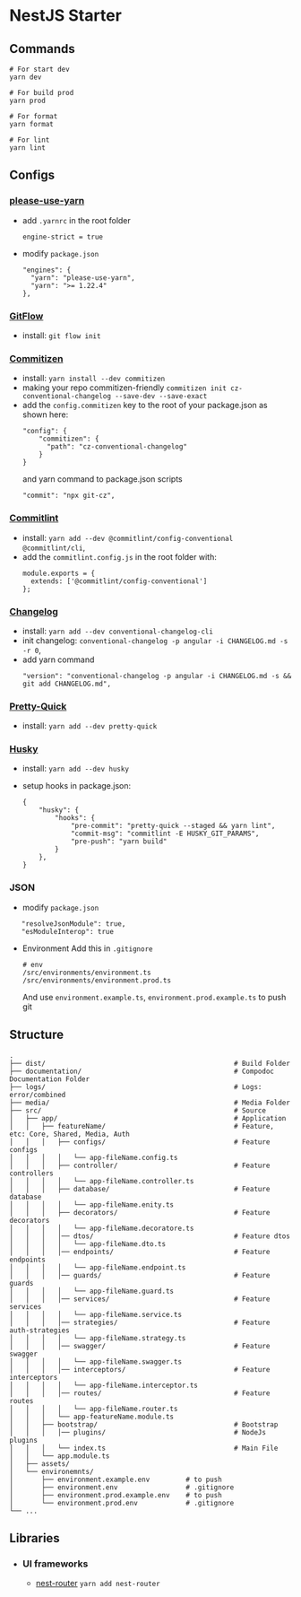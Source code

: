 # NestJS Starter

## Commands

```
# For start dev
yarn dev

# For build prod
yarn prod

# For format
yarn format

# For lint
yarn lint
```

## Configs

### [please-use-yarn](https://www.freecodecamp.org/news/how-to-force-use-yarn-or-yarn/)

- add `.yarnrc` in the root folder
  ```
  engine-strict = true
  ```
- modify `package.json`
  ```
  "engines": {
    "yarn": "please-use-yarn",
    "yarn": ">= 1.22.4"
  },
  ```

### [GitFlow](https://danielkummer.github.io/git-flow-cheatsheet/index.ru_RU.html)

- install: `git flow init`

### [Commitizen](https://github.com/commitizen/cz-cli)

- install: `yarn install --dev commitizen`
- making your repo commitizen-friendly `commitizen init cz-conventional-changelog --save-dev --save-exact`
- add the `config.commitizen` key to the root of your package.json as shown here:
  ```
  "config": {
      "commitizen": {
        "path": "cz-conventional-changelog"
      }
  }
  ```
  and yarn command to package.json scripts
  ```
  "commit": "npx git-cz",
  ```

### [Commitlint](https://github.com/conventional-changelog/commitlint)

- install: `yarn add --dev @commitlint/config-conventional @commitlint/cli`,
- add the `commitlint.config.js` in the root folder with:
  ```
  module.exports = {
    extends: ['@commitlint/config-conventional']
  };
  ```

### [Changelog](https://www.yarnjs.com/package/conventional-changelog-cli)

- install: `yarn add --dev conventional-changelog-cli`
- init changelog: `conventional-changelog -p angular -i CHANGELOG.md -s -r 0`,
- add yarn command
  ```
  "version": "conventional-changelog -p angular -i CHANGELOG.md -s && git add CHANGELOG.md",
  ```

### [Pretty-Quick](https://www.yarnjs.com/package/pretty-quick)

- install: `yarn add --dev pretty-quick`

### [Husky](https://github.com/typicode/husky)

- install: `yarn add --dev husky`
- setup hooks in package.json:

  ```
  {
      "husky": {
          "hooks": {
              "pre-commit": "pretty-quick --staged && yarn lint",
              "commit-msg": "commitlint -E HUSKY_GIT_PARAMS",
              "pre-push": "yarn build"
          }
      },
  }
  ```

### JSON

- modify `package.json`

```
   "resolveJsonModule": true,
   "esModuleInterop": true
```

- Environment
  Add this in `.gitignore`
  ```
  # env
  /src/environments/environment.ts
  /src/environments/environment.prod.ts
  ```
  And use `environment.example.ts`, `environment.prod.example.ts` to push git

## Structure

    .
    ├── dist/                                               # Build Folder
    ├── documentation/                                      # Compodoc Documentation Folder
    ├── logs/                                               # Logs: error/combined
    ├── media/                                              # Media Folder
    ├── src/                                                # Source
    │   ├── app/                                            # Application
    │   │   ├── featureName/                                # Feature, etc: Core, Shared, Media, Auth
    │   │   │   ├── configs/                                # Feature configs
    │   │   │   │   └── app-fileName.config.ts
    │   │   │   ├── controller/                             # Feature controllers
    │   │   │   │   └── app-fileName.controller.ts
    │   │   │   ├── database/                               # Feature database
    │   │   │   │   └── app-fileName.enity.ts
    │   │   │   ├── decorators/                             # Feature decorators
    │   │   │   │   └── app-fileName.decoratore.ts
    │   │   │   │── dtos/                                   # Feature dtos
    │   │   │   │   └── app-fileName.dto.ts
    │   │   │   │── endpoints/                              # Feature endpoints
    │   │   │   │   └── app-fileName.endpoint.ts
    │   │   │   │── guards/                                 # Feature guards
    │   │   │   │   └── app-fileName.guard.ts
    │   │   │   │── services/                               # Feature services
    │   │   │   │   └── app-fileName.service.ts
    │   │   │   │── strategies/                             # Feature auth-strategies
    │   │   │   │   └── app-fileName.strategy.ts
    │   │   │   │── swagger/                                # Feature swagger
    │   │   │   │   └── app-fileName.swagger.ts
    │   │   │   │── interceptors/                           # Feature interceptors
    │   │   │   │   └── app-fileName.interceptor.ts
    │   │   │   │── routes/                                 # Feature routes
    │   │   │   │   └── app-fileName.router.ts
    │   │   │   └── app-featureName.module.ts
    │   │   ├── bootstrap/                                  # Bootstrap
    │   │   │   │── plugins/                                # NodeJs plugins
    │   │   │   └── index.ts                                # Main File
    │   │   └── app.module.ts
    │   ├── assets/
    │   └── environemnts/
    │       ├── environment.example.env         # to push
    │       ├── environment.env                 # .gitignore
    │       ├── environment.prod.example.env    # to push
    │       └── environment.prod.env            # .gitignore
    └── ...

## Libraries

- ### UI frameworks

  - [nest-router](https://www.yarnjs.com/package/nest-router) `yarn add nest-router`
